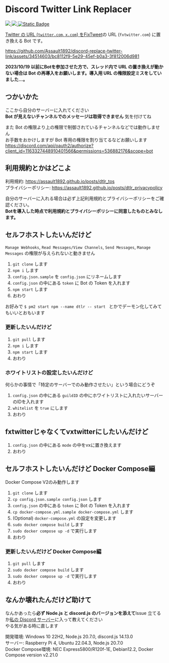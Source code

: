 # Discord Twitter Link Replacer

<p>
<a href="https://discord.com/api/oauth2/authorize?client_id=1163327448910401566&permissions=536882176&scope=bot"><img src="https://img.shields.io/badge/add%20your%20server-darkgreen?style=for-the-badge&logo=discord&logoColor=white">
<a href="https://discord.gg/XprScgmYna"><img src="https://img.shields.io/badge/join%20support%20server-blue?style=for-the-badge&logo=discord&logoColor=white">
<a href="https://discord.js.org"><img alt="Static Badge" src="https://img.shields.io/badge/discord.js-gray?style=for-the-badge&logo=node.js">
</p>

Twitter の URL (`twitter.com`, `x.com`) を[FixTweet](https://github.com/FixTweet/FixTweet)の URL (`fxtwitter.com`) に置き換える Bot です。

https://github.com/Assault1892/discord-replace-twitter-link/assets/34514603/bc8112f9-5e29-45ef-b0a3-3f812006d981

**2023/10/19 以前にBotを参加させた方で、スレッド内で URL の置き換えが動かない場合は Bot の再導入をお願いします。導入用 URL の権限設定ミスをしていました...。**

## つかいかた

ここから自分のサーバーに入れてください  
**Bot が見えないチャンネルでのメッセージは取得できません** 気を付けてね

また Bot の権限より上の権限で制御されているチャンネルなどでは動作しません  
お手数をおかけしますが Bot 専用の権限を割り当てるなどお願いします  
https://discord.com/api/oauth2/authorize?client_id=1163327448910401566&permissions=536882176&scope=bot

## 利用規約とかはどこよ

利用規約: https://assault1892.github.io/posts/dtlr_tos  
プライバシーポリシー: https://assault1892.github.io/posts/dtlr_privacypolicy

自分のサーバーに入れる場合は必ず上記利用規約とプライバシーポリシーをご確認ください。  
**Botを導入した時点で利用規約とプライバシーポリシーに同意したものとみなします。**

## セルフホストしたいんだけど

`Manage Webhooks`, `Read Messages/View Channels`, `Send Messages`, `Manage Messages` の権限が与えられないと動きません

1. `git clone` します
2. `npm i` します
3. `config.json.sample` を `config.json` にリネームします
4. `config.json` の中にある `token` に Bot の Token を入れます
5. `npm start` します
6. おわり

お好みで `$ pm2 start npm --name dtlr -- start ` とかでデーモン化してみてもいいとおもいます

### 更新したいんだけど

1. `git pull` します
2. `npm i` します
3. `npm start` します
4. おわり

### ホワイトリストの設定したいんだけど

何らかの事情で「特定のサーバーでのみ動作させたい」という場合にどうぞ

1. `config.json` の中にある `guildID` の中にホワイトリストに入れたいサーバーのIDを入れます
2. `whitelist` を `true` にします
3. おわり

## fxtwitterじゃなくてvxtwitterにしたいんだけど

1. `config.json` の中にある `mode` の中をvxに置き換えます
2. おわり

## セルフホストしたいんだけど Docker Compose編

Docker Compose V2のみ動作します

1. `git clone` します
2. `cp config.json.sample config.json` します
3. `config.json` の中にある `token` に Bot の Token を入れます
4. `cp docker-compose.yml.sample docker-compose.yml` します
5. (Optional) `docker-compose.yml` の設定を変更します
6. `sudo docker compose build` します
7. `sudo docker compose up -d` で実行します
8. おわり

### 更新したいんだけど Docker Compose編

1. `git pull` します
2. `sudo docker compose build` します
3. `sudo docker compose up -d` で実行します
4. おわり

## なんか壊れたんだけど助けて

なんかあったら**必ず Node.js と discord.js のバージョンを添えて**Issue 立てるか[私の Discord サーバー](https://discord.gg/XprScgmYna)に入って教えてください  
やる気がある時に直します

開発環境: Windows 10 22H2, Node.js 20.7.0, discord.js 14.13.0  
サーバー: Raspberry Pi 4, Ubuntu 22.04.3, Node.js 20.7.0  
Docker Compose環境: NEC Express5800/R120f-1E, Debian12.2, Docker Compose version v2.21.0

